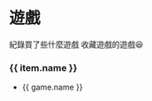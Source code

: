 
# 遊戲

紀錄買了些什麼遊戲
收藏遊戲的遊戲😆

<div class="flex flex-wrap">
  <div class="mr-4" v-for="item in items" :key="item.name">
    <h3 class="border-solid border-0 border-b">{{ item.name }}</h3>
    <ul>
      <li v-for="game in item.games" :key="game.name">{{ game.name }}</li>
    </ul>
  </div>
</div>


<script>
export default {
  data() {
    return {
      items: [
        {
          name: 'Nintendo Switch',
          games: [
            { name: '薩爾達傳說：曠野之息 & DLC' },
            { name: '薩爾達傳說：織夢島' },
            { name: '薩爾達無雙：災厄啟示錄 & DLC' },
            { name: '薩爾達傳說：禦天之劍 HD' },
            { name: '薩爾達傳說：王國之淚' },
            { name: '超級瑪利歐：奧德賽' },
            { name: '瑪利歐賽車 8 DX豪華版' },
            { name: '超級瑪利歐：3D收藏輯' },
            { name: '路易吉鬼屋 3' },
            { name: 'Splatoon 2 & DLC' },
            { name: '斯普拉頓 3 ( Splatoon 3 ) & DLC' },
            { name: '任天堂明星大亂鬥 特別版 & DLC' },
            { name: '天穗之咲稻姬' },
            { name: '少女與戰車：戰車夢幻大會戰 DX' },
            { name: '健身環大冒險' },
            { name: '健身拳擊' },
            { name: 'Fortnite' },
            { name: 'LABO Toy-Con 04: VR Kit' },
            { name: '越南大戰 X' },
            { name: '寶可夢：劍 & DLC' },
            { name: '寶可夢：晶燦鑽石' },
            { name: '寶可夢傳說：阿爾宙斯' },
            { name: '寶可夢：紫 & DLC' },
            { name: '集合啦！動物森友會' },
            { name: '十三機兵防衛圈' },
            { name: '異度神劍 3 & DLC' },
            { name: '最後指令 Last Command' },
            { name: 'LEGO® Star Wars™ : 天行者傳奇' },
          ]
        },
        {
          name: 'Steam',
          games: [
            { name: 'Half-Life' },
            { name: 'Half-Life 2' },
            { name: 'Half-Life 2：Ep1' },
            { name: 'Half-Life 2：Ep2' },
            { name: 'PORTAL' },
            { name: 'PORTAL 2' },
            { name: 'Untitled Goose Game' },
            { name: '還願' },
            { name: '地球防衛軍 5' },
            { name: '空戰奇兵 7：未知天際' },
            { name: '最後指令 Last Command' },
            { name: '星際大戰 絕地：組織殞落' },
            { name: '幻獸帕魯' },
          ]
        }
      ],
    }
  }  
}
</script>